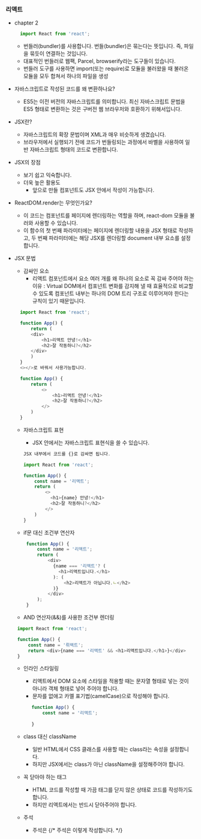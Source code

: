 ### 리액트

- chapter 2 
  
  ```javascript 
    import React from 'react';
  ```
  
  - 번들러(bundler)를 사용합니다. 번들(bundler)은 묶는다는 뜻입니다. 즉, 파일을 묶듯이 연결하는 것입니다.
  - 대표적인 번들러로 웹팩, Parcel, browserify라는 도구들이 있습니다.
  - 번들러 도구를 사용하면 import(또는 require)로 모듈을 불러왔을 때 불러온 모듈을 모두 합쳐서 하나의 파일을 생성

- 자바스크립트로 작성된 코드를 왜 변환하나요?
  - ES5는 이전 버전의 자바스크립트를 의미합니다. 최신 자바스크립트 문법을 ES5 형태로 변환하는 것은 구버전 웹 브라우저와 호환하기 위해서입니다.


- JSX란?
  - 자바스크립트의 확장 문법이며 XML과 매우 비슷하게 생겼습니다. 
  - 브라우저에서 실행되기 전에 코드가 번들링되는 과정에서 바벨을 사용하여 일반 자바스크립트 형태의 코드로 변환합니다.

- JSX의 장점
  - 보기 쉽고 익숙합니다.
  - 더욱 높은 활용도
    - 앞으로 만들 컴포넌트도 JSX 안에서 작성이 가능합니다. 

- ReactDOM.render는 무엇인가요?
  - 이 코드는 컴포넌트를 페이지에 렌더링하는 역할을 하며, react-dom 모듈을 불러와 사용할 수 있습니다. 
  - 이 함수의 첫 번째 파라미터에는 페이지에 렌더링할 내용을 JSX 형태로 작성하고, 두 번째 파라미터에는 해당 JSX를 렌더링할 document 내부 요소를 설정합니다.

- JSX 문법
  - 감싸인 요소
    - 리액트 컴포넌트에서 요소 여러 개를 왜 하나의 요소로 꼭 감싸 주어야 하는 이유 : Virtual DOM에서 컴포넌트 변화를 감지해 낼 때 효율적으로 비교할 수 있도록 컴포넌트 내부는 하나의 DOM 트리 구조로 이루어져야 한다는 규칙이 있기 때문입니다.
  ```javascript
    import React from 'react';

	function App() {
		return (
		<div>
			<h1>리액트 안녕!</h1>
			<h2>잘 작동하니?</h2>
		</div>  
		)
	}
	<></>로 바꿔서 사용가능합니다.

	function App() {
		return (
			<>
				<h1>리액트 안녕!</h1>
				<h2>잘 작동하니?</h2>
			</>
		)
	}
  ```

  - 자바스크립트 표현
    - JSX 안에서는 자바스크립트 표현식을 쓸 수 있습니다. 
	```javascript
	JSX 내부에서 코드를 {}로 감싸면 됩니다.

	import React from 'react';

	function App() {
		const name = '리액트';
		return (
			<>
			  <h1>{name} 안녕!</h1>
			  <h2>잘 작동하니?</h2>
			</>
		)
	}
	```

  - if문 대신 조건부 연산자
    ```javascript
	 function App() {
		 const name = '리액트';
		 return (
			 <div>
			   {name === '리액트'? (
                 <h1>리액트입니다.</h1>
			   ): (
				   <h2>리액트가 아닙니다.ㄴ</h2>
			   )}
			 </div>
		 );
	 }
	```
  
  - AND 연산자(&&)를 사용한 조건부 렌더링
   ```javascript
	import React from 'react';

	function App() {
		const name = '뤼왝트';
		return <div>{name === '리액트' && <h1>리액트입니다.</h1>}</div>
	}
   ```

  - 인라인 스타일링
    - 리액트에서 DOM 요소에 스타일을 적용할 때는 문자열 형태로 넣는 것이 아니라 객체 형태로 넣어 주어야 합니다.
	- 문자를 없애고 카멜 표기법(camelCase)으로 작성해야 합니다.
    ```javascript
	   function App() {
		   const name = '리액트';
		   
	   }
	```

  - class 대신 className 
    - 일반 HTML에서 CSS 클래스를 사용할 때는 class라는 속성을 설정합니다.
	- 하지만 JSX에서는 class가 아닌 className을 설정해주어야 합니다. 

  - 꼭 닫아야 하는 태그
    - HTML 코드를 작성할 때 가끔 태그를 닫지 않은 상태로 코드를 작성하기도 합니다.
	- 하지만 리액트에서는 반드시 닫아주어야 합니다.

  - 주석
    - 주석은 {/* 주석은 이렇게 작성합니다. */}